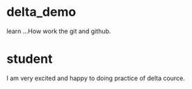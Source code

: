 # delta_demo
learn ...How work the git and github.
# student
I am very excited and happy to doing practice of delta cource.